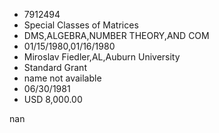 
* 7912494
* Special Classes of Matrices
* DMS,ALGEBRA,NUMBER THEORY,AND COM
* 01/15/1980,01/16/1980
* Miroslav Fiedler,AL,Auburn University
* Standard Grant
*   name not available
* 06/30/1981
* USD 8,000.00

nan
